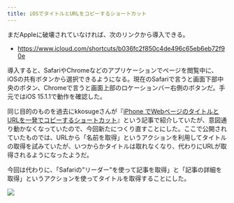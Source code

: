 ```yaml
---
title: iOSでタイトルとURLをコピーするショートカット
---
```


まだAppleに破壊されていなければ、次のリンクから導入できる。

- <https://www.icloud.com/shortcuts/b036fc2f850c4de496c65eb6eb72f90e>

導入すると、SafariやChromeなどのアプリケーションでページを閲覧中に、iOSの共有ボタンから選択できるようになる。現在のSafariで言うと画面下部中央のボタン、Chromeで言うと画面上部のロケーションバー右側のボタンだ。手元ではiOS 15.1.1で動作を確認した。

同じ目的のものを過去にkkosugeさんが『[iPhone でWebページのタイトルとURLを一発でコピーするショートカット](https://blog.kksg.net/posts/iphone-shortcuts/)』という記事で紹介していたが、意図通り動かなくなっていたので、今回新たにつくり直すことにした。ここで公開されていたものでは、URLから「名前を取得」というアクションを利用してタイトルの取得を試みていたが、いつからかタイトルは取れなくなり、代わりにURLが取得されるようになったようだ。

今回は代わりに、「Safariの"リーダー"を使って記事を取得」と「記事の詳細を取得」というアクションを使ってタイトルを取得することにした。

![](https://i.imgur.com/IsEy6vSh.png)
